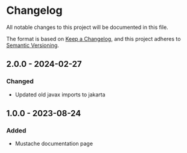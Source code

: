 # Changelog
All notable changes to this project will be documented in this file.

The format is based on [Keep a Changelog](https://keepachangelog.com/en/1.0.0/),
and this project adheres to [Semantic Versioning](https://semver.org/spec/v2.0.0.html).

## 2.0.0 - 2024-02-27
### Changed
- Updated old javax imports to jakarta

## 1.0.0 - 2023-08-24
### Added
- Mustache documentation page

